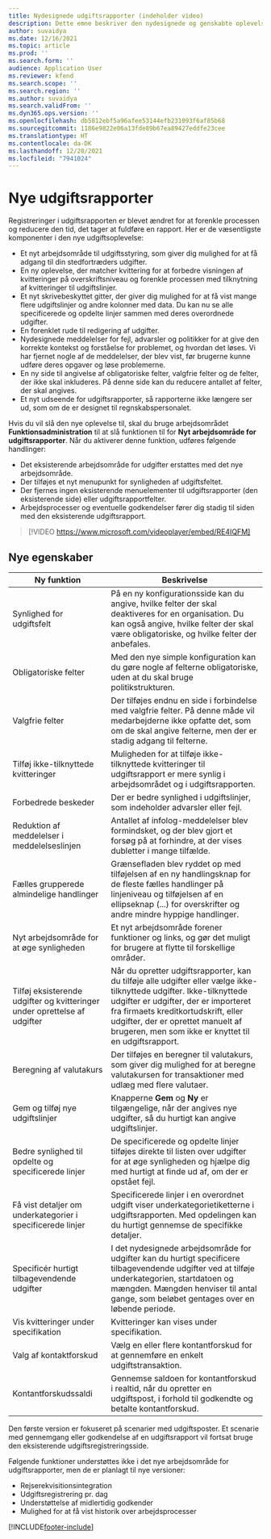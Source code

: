 ```yaml
---
title: Nydesignede udgiftsrapporter (indeholder video)
description: Dette emne beskriver den nydesignede og genskabte oplevelse af indtastning af udgiftsrapporter.
author: suvaidya
ms.date: 12/16/2021
ms.topic: article
ms.prod: ''
ms.search.form: ''
audience: Application User
ms.reviewer: kfend
ms.search.scope: ''
ms.search.region: ''
ms.author: suvaidya
ms.search.validFrom: ''
ms.dyn365.ops.version: ''
ms.openlocfilehash: db5812ebf5a96afee53144efb231093f6af85b68
ms.sourcegitcommit: 1186e9822e06a13fde89b67ea89427eddfe23cee
ms.translationtype: HT
ms.contentlocale: da-DK
ms.lasthandoff: 12/20/2021
ms.locfileid: "7941024"
---
```

# <a name="expense-reports-reimagined"></a>Nye udgiftsrapporter

Registreringer i udgiftsrapporten er blevet ændret for at forenkle processen og reducere den tid, det tager at fuldføre en rapport. Her er de væsentligste komponenter i den nye udgiftsoplevelse:

- Et nyt arbejdsområde til udgiftsstyring, som giver dig mulighed for at få adgang til din stedfortræders udgifter.
- En ny oplevelse, der matcher kvittering for at forbedre visningen af kvitteringer på overskriftsniveau og forenkle processen med tilknytning af kvitteringer til udgiftslinjer.
- Et nyt skrivebeskyttet gitter, der giver dig mulighed for at få vist mange flere udgiftslinjer og andre kolonner med data. Du kan nu se alle specificerede og opdelte linjer sammen med deres overordnede udgifter.
- En forenklet rude til redigering af udgifter.
- Nydesignede meddelelser for fejl, advarsler og politikker for at give den korrekte kontekst og forståelse for problemet, og hvordan det løses. Vi har fjernet nogle af de meddelelser, der blev vist, før brugerne kunne udføre deres opgaver og løse problemerne.
- En ny side til angivelse af obligatoriske felter, valgfrie felter og de felter, der ikke skal inkluderes. På denne side kan du reducere antallet af felter, der skal angives.
- Et nyt udseende for udgiftsrapporter, så rapporterne ikke længere ser ud, som om de er designet til regnskabspersonalet.

Hvis du vil slå den nye oplevelse til, skal du bruge arbejdsområdet **Funktionsadministration** til at slå funktionen til for **Nyt arbejdsområde for udgiftsrapporter**. Når du aktiverer denne funktion, udføres følgende handlinger:

- Det eksisterende arbejdsområde for udgifter erstattes med det nye arbejdsområde.
- Der tilføjes et nyt menupunkt for synligheden af udgiftsfeltet.
- Der fjernes ingen eksisterende menuelementer til udgiftsrapporter (den eksisterende side) eller udgiftsrapportfelter.
- Arbejdsprocesser og eventuelle godkendelser fører dig stadig til siden med den eksisterende udgiftsrapport.

> [!VIDEO https://www.microsoft.com/videoplayer/embed/RE4IQFM]

## <a name="new-features"></a>Nye egenskaber

| Ny funktion | Beskrivelse |
|---|----|
| Synlighed for udgiftsfelt | På en ny konfigurationsside kan du angive, hvilke felter der skal deaktiveres for en organisation. Du kan også angive, hvilke felter der skal være obligatoriske, og hvilke felter der anbefales. |
| Obligatoriske felter | Med den nye simple konfiguration kan du gøre nogle af felterne obligatoriske, uden at du skal bruge politikstrukturen. |
| Valgfrie felter | Der tilføjes endnu en side i forbindelse med valgfrie felter. På denne måde vil medarbejderne ikke opfatte det, som om de skal angive felterne, men der er stadig adgang til felterne. |
| Tilføj ikke-tilknyttede kvitteringer | Muligheden for at tilføje ikke-tilknyttede kvitteringer til udgiftsrapport er mere synlig i arbejdsområdet og i udgiftsrapporten. |
| Forbedrede beskeder | Der er bedre synlighed i udgiftslinjer, som indeholder advarsler eller fejl. |
| Reduktion af meddelelser i meddelelseslinjen| Antallet af infolog-meddelelser blev formindsket, og der blev gjort et forsøg på at forhindre, at der vises dubletter i mange tilfælde. |
| Fælles grupperede almindelige handlinger | Grænsefladen blev ryddet op med tilføjelsen af en ny handlingsknap for de fleste fælles handlinger på linjeniveau og tilføjelsen af en ellipseknap (...) for overskrifter og andre mindre hyppige handlinger. |
| Nyt arbejdsområde for at øge synligheden | Et nyt arbejdsområde forener funktioner og links, og gør det muligt for brugere at flytte til forskellige områder. |
| Tilføj eksisterende udgifter og kvitteringer under oprettelse af udgifter | Når du opretter udgiftsrapporter, kan du tilføje alle udgifter eller vælge ikke-tilknyttede udgifter. Ikke-tilknyttede udgifter er udgifter, der er importeret fra firmaets kreditkortudskrift, eller udgifter, der er oprettet manuelt af brugeren, men som ikke er knyttet til en udgiftsrapport.|
| Beregning af valutakurs | Der tilføjes en beregner til valutakurs, som giver dig mulighed for at beregne valutakursen for transaktioner med udlæg med flere valutaer. |
| Gem og tilføj nye udgiftslinjer | Knapperne **Gem** og **Ny** er tilgængelige, når der angives nye udgifter, så du hurtigt kan angive udgiftslinjer. |
| Bedre synlighed til opdelte og specificerede linjer | De specificerede og opdelte linjer tilføjes direkte til listen over udgifter for at øge synligheden og hjælpe dig med hurtigt at finde ud af, om der er opstået fejl. |
| Få vist detaljer om underkategorier i specificerede linjer | Specificerede linjer i en overordnet udgift viser underkategorietiketterne i udgiftsrapporten. Med opdelingen kan du hurtigt gennemse de specifikke detaljer.|
|Specificér hurtigt tilbagevendende udgifter | I det nydesignede arbejdsområde for udgifter kan du hurtigt specificere tilbagevendende udgifter ved at tilføje underkategorien, startdatoen og mængden. Mængden henviser til antal gange, som beløbet gentages over en løbende periode. |
| Vis kvitteringer under specifikation | Kvitteringer kan vises under specifikation. |
| Valg af kontaktforskud | Vælg en eller flere kontantforskud for at gennemføre en enkelt udgiftstransaktion. |
| Kontantforskudssaldi | Gennemse saldoen for kontantforskud i realtid, når du opretter en udgiftspost, i forhold til godkendte og betalte kontantforskud. |

Den første version er fokuseret på scenarier med udgiftsposter. Et scenarie med gennemgang eller godkendelse af en udgiftsrapport vil fortsat bruge den eksisterende udgiftsregistreringsside.


Følgende funktioner understøttes ikke i det nye arbejdsområde for udgiftsrapporter, men de er planlagt til nye versioner: 

- Rejserekvisitionsintegration
- Udgiftsregistrering pr. dag
- Understøttelse af midlertidig godkender
- Mulighed for at få vist historik over arbejdsprocesser


[!INCLUDE[footer-include](../includes/footer-banner.md)]
